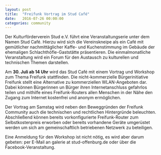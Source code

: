 ```yaml
---
layout: post
title:  "Freifunk Vortrag im Stud Café"
date:   2016-07-26 00:00:00
categories: community
---
```

Der Kulturförderverein Stud e.V. führt eine Veranstaltungserie unter dem Namen Stud Café. Hierzu wird sich die Vereinskneipe als ein Café mit gemütlicher nachmittäglicher Kaffe- und Kuchenstimmung im Gebäude der ehemaligen Schlachthöfle-Gaststätte präsentieren. Die einmalmonatliche Veranstaltung wird ein Forum für den Austausch zu kulturellen und technischen Themen darstellen.

Am **30. Juli ab 14 Uhr** wird das Stud Café mit einem Vortrag und Workshop zum Thema Freifunk stattfinden. Die nicht-kommerzielle Bürgerinitiative Freifunk stellt eine Alternative zu kommerziellen WLAN-Angeboten dar. Dabei können Bürgerinnen un Bürger ihren Internetanschluss gefahrlos teilen und mithilfe eines Freifunk-Routers allen Menschen in der Nähe den Zugang zum Internet kostenfrei und anonym ermöglichen.

<!--*-->

Der Vortrag am Samstag wird neben den Beweggründen der Freifunk Community auch die technischen und rechtlichen Hintergründe beleuchten. Abschließend können bereits vorkonfigurierte Freifunk-Router zum Selbstkostenpreis erworben oder bereits vorhandene Geräte umgerüstet werden um sich am gemeinschaftlich betriebenen Netzwerk zu beteiligen.
 
Eine Anmeldung für den Workshop ist nicht nötig, es wird aber darum gebeten: per E-Mail an galerie at stud-offenburg.de oder über die Facebook-Veranstaltung.
